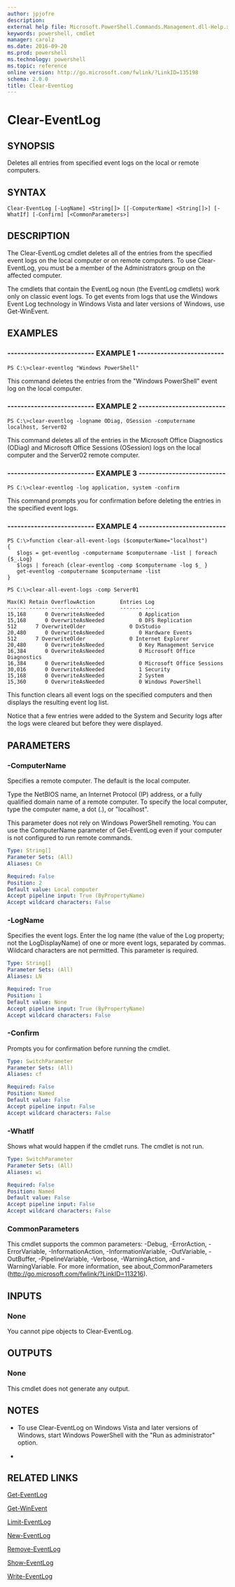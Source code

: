 ```yaml
---
author: jpjofre
description: 
external help file: Microsoft.PowerShell.Commands.Management.dll-Help.xml
keywords: powershell, cmdlet
manager: carolz
ms.date: 2016-09-20
ms.prod: powershell
ms.technology: powershell
ms.topic: reference
online version: http://go.microsoft.com/fwlink/?LinkID=135198
schema: 2.0.0
title: Clear-EventLog
---
```


# Clear-EventLog
## SYNOPSIS
Deletes all entries from specified event logs on the local or remote computers.
## SYNTAX

```
Clear-EventLog [-LogName] <String[]> [[-ComputerName] <String[]>] [-WhatIf] [-Confirm] [<CommonParameters>]
```

## DESCRIPTION
The Clear-EventLog cmdlet deletes all of the entries from the specified event logs on the local computer or on remote computers.
To use Clear-EventLog, you must be a member of the Administrators group on the affected computer.

The cmdlets that contain the EventLog noun (the EventLog cmdlets) work only on classic event logs.
To get events from logs that use the Windows Event Log technology in Windows Vista and later versions of Windows, use Get-WinEvent.
## EXAMPLES

### -------------------------- EXAMPLE 1 --------------------------
```
PS C:\>clear-eventlog "Windows PowerShell"
```

This command deletes the entries from the "Windows PowerShell" event log on the local computer.
### -------------------------- EXAMPLE 2 --------------------------
```
PS C:\>clear-eventlog -logname ODiag, OSession -computername localhost, Server02
```

This command deletes all of the entries in the Microsoft Office Diagnostics (ODiag) and Microsoft Office Sessions (OSession) logs on the local computer and the Server02 remote computer.
### -------------------------- EXAMPLE 3 --------------------------
```
PS C:\>clear-eventlog -log application, system -confirm
```

This command prompts you for confirmation before deleting the entries in the specified event logs.
### -------------------------- EXAMPLE 4 --------------------------
```
PS C:\>function clear-all-event-logs ($computerName="localhost")
{
   $logs = get-eventlog -computername $computername -list | foreach {$_.Log}
   $logs | foreach {clear-eventlog -comp $computername -log $_ }
   get-eventlog -computername $computername -list
}

PS C:\>clear-all-event-logs -comp Server01

Max(K) Retain OverflowAction        Entries Log
------ ------ --------------        ------- ---
15,168      0 OverwriteAsNeeded           0 Application
15,168      0 OverwriteAsNeeded           0 DFS Replication
512      7 OverwriteOlder              0 DxStudio
20,480      0 OverwriteAsNeeded           0 Hardware Events
512      7 OverwriteOlder              0 Internet Explorer
20,480      0 OverwriteAsNeeded           0 Key Management Service
16,384      0 OverwriteAsNeeded           0 Microsoft Office Diagnostics
16,384      0 OverwriteAsNeeded           0 Microsoft Office Sessions
30,016      0 OverwriteAsNeeded           1 Security
15,168      0 OverwriteAsNeeded           2 System
15,360      0 OverwriteAsNeeded           0 Windows PowerShell
```

This function clears all event logs on the specified computers and then displays the resulting event log list.

Notice that a few entries were added to the System and Security logs after the logs were cleared but before they were displayed.
## PARAMETERS

### -ComputerName
Specifies a remote computer.
The default is the local computer.

Type the NetBIOS name, an Internet Protocol (IP) address, or a fully qualified domain name of a remote computer.
To specify the local computer, type the computer name, a dot (.), or "localhost".

This parameter does not rely on Windows PowerShell remoting.
You can use the ComputerName parameter of Get-EventLog even if your computer is not configured to run remote commands.

```yaml
Type: String[]
Parameter Sets: (All)
Aliases: Cn

Required: False
Position: 2
Default value: Local computer
Accept pipeline input: True (ByPropertyName)
Accept wildcard characters: False
```

### -LogName
Specifies the event logs.
Enter the log name (the value of the Log property; not the LogDisplayName) of one or more event logs, separated by commas. 
Wildcard characters are not permitted.
This parameter is required.

```yaml
Type: String[]
Parameter Sets: (All)
Aliases: LN

Required: True
Position: 1
Default value: None
Accept pipeline input: True (ByPropertyName)
Accept wildcard characters: False
```

### -Confirm
Prompts you for confirmation before running the cmdlet.

```yaml
Type: SwitchParameter
Parameter Sets: (All)
Aliases: cf

Required: False
Position: Named
Default value: False
Accept pipeline input: False
Accept wildcard characters: False
```

### -WhatIf
Shows what would happen if the cmdlet runs.
The cmdlet is not run.

```yaml
Type: SwitchParameter
Parameter Sets: (All)
Aliases: wi

Required: False
Position: Named
Default value: False
Accept pipeline input: False
Accept wildcard characters: False
```

### CommonParameters
This cmdlet supports the common parameters: -Debug, -ErrorAction, -ErrorVariable, -InformationAction, -InformationVariable, -OutVariable, -OutBuffer, -PipelineVariable, -Verbose, -WarningAction, and -WarningVariable. For more information, see about_CommonParameters (http://go.microsoft.com/fwlink/?LinkID=113216).
## INPUTS

### None
You cannot pipe objects to Clear-EventLog.
## OUTPUTS

### None
This cmdlet does not generate any output.
## NOTES
* To use Clear-EventLog on Windows Vista and later versions of Windows, start Windows PowerShell with the "Run as administrator" option.

*
## RELATED LINKS

[Get-EventLog](Get-EventLog.md)

[Get-WinEvent](../Microsoft.PowerShell.Diagnostics/Get-WinEvent.md)

[Limit-EventLog](Limit-EventLog.md)

[New-EventLog](New-EventLog.md)

[Remove-EventLog](Remove-EventLog.md)

[Show-EventLog](Show-EventLog.md)

[Write-EventLog](Write-EventLog.md)

